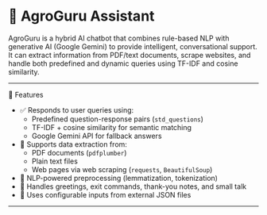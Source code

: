 # 🤖 AgroGuru Assistant

AgroGuru is a hybrid AI chatbot that combines rule-based NLP with generative AI (Google Gemini) to provide intelligent, conversational support. It can extract information from PDF/text documents, scrape websites, and handle both predefined and dynamic queries using TF-IDF and cosine similarity.

---

   🌟 Features

- ✅ Responds to user queries using:
  - Predefined question-response pairs (`std_questions`)
  - TF-IDF + cosine similarity for semantic matching
  - Google Gemini API for fallback answers
- 📄 Supports data extraction from:
  - PDF documents (`pdfplumber`)
  - Plain text files
  - Web pages via web scraping (`requests`, `BeautifulSoup`)
- 🧠 NLP-powered preprocessing (lemmatization, tokenization)
- 🙋 Handles greetings, exit commands, thank-you notes, and small talk
- 🔐 Uses configurable inputs from external JSON files

---



